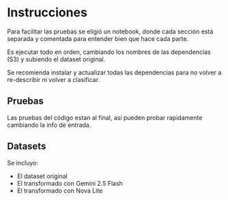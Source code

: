 # Instrucciones

Para facilitar las pruebas se eligió un notebook, donde cada sección está separada y comentada para entender bien que hace cada parte.

Es ejecutar todo en orden, cambiando los nombres de las dependencias (S3) y subiendo el dataset original. 

Se recomienda instalar y actualizar todas las dependencias para no volver a re-describir ni volver a clasificar.

## Pruebas

Las pruebas del código estan al final, así pueden probar rapidamente cambiando la info de entrada.

## Datasets

Se incluyo:
- El dataset original
- El transformado con Gemini 2.5 Flash
- El transformado con Nova Lite
